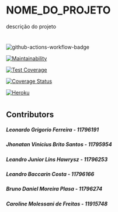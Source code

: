# NOME_DO_PROJETO

descrição do projeto

#

![github-actions-workflow-badge](https://github.com/leogrigs/EP-ESI/actions/workflows/rubyonrails.yml/badge.svg)

[![Maintainability](https://api.codeclimate.com/v1/badges/48ae43eabd166b88f491/maintainability)](https://codeclimate.com/github/leogrigs/EP-ESI/maintainability)

[![Test Coverage](https://api.codeclimate.com/v1/badges/48ae43eabd166b88f491/test_coverage)](https://codeclimate.com/github/leogrigs/EP-ESI/test_coverage)

[![Coverage Status](https://coveralls.io/repos/github/leogrigs/EP-ESI/badge.svg?branch=main)](https://coveralls.io/github/leogrigs/EP-ESI?branch=main)

[![Heroku](https://img.shields.io/badge/Heroku-430098?style=for-the-badge&logo=heroku&logoColor=white)](https://google.com)

#

## Contributors

##### Leonardo Grigorio Ferreira - 11796191
##### Jhonatan Vinicius Brito Santos - 11795954
##### Leandro Junior Lins Hawrysz - 11796253
##### Leandro Baccarin Costa - 11796166
##### Bruno Daniel Moreira Plasa - 11796274
##### Caroline Molessani de Freitas - 11915748



